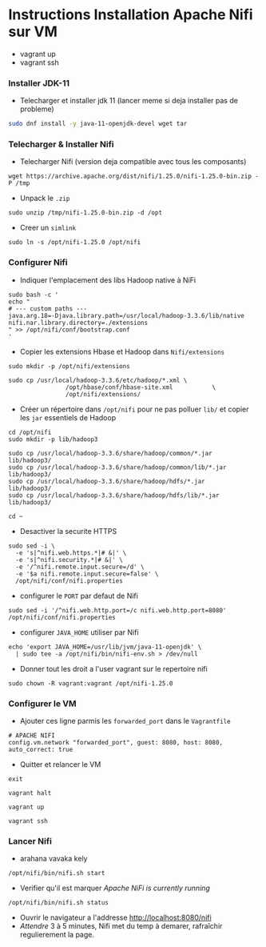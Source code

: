 # Instructions Installation Apache Nifi sur VM 

- vagrant up
- vagrant ssh

### Installer JDK-11
- Telecharger et installer jdk 11 (lancer meme si deja installer pas de probleme)
```sh
sudo dnf install -y java-11-openjdk-devel wget tar
```


### Telecharger & Installer Nifi
- Telecharger Nifi (version deja compatible avec tous les composants)
```
wget https://archive.apache.org/dist/nifi/1.25.0/nifi-1.25.0-bin.zip -P /tmp
```

- Unpack le `.zip`
```
sudo unzip /tmp/nifi-1.25.0-bin.zip -d /opt
```

- Creer un `simlink`
```
sudo ln -s /opt/nifi-1.25.0 /opt/nifi
```

### Configurer Nifi
- Indiquer l'emplacement des libs Hadoop native à NiFi
```
sudo bash -c '
echo "
# --- custom paths ---
java.arg.18=-Djava.library.path=/usr/local/hadoop-3.3.6/lib/native
nifi.nar.library.directory=./extensions
" >> /opt/nifi/conf/bootstrap.conf
'
```

- Copier les extensions Hbase et Hadoop dans `Nifi/extensions`
```
sudo mkdir -p /opt/nifi/extensions

sudo cp /usr/local/hadoop-3.3.6/etc/hadoop/*.xml \
                /opt/hbase/conf/hbase-site.xml           \
                /opt/nifi/extensions/
```

- Créer un répertoire dans `/opt/nifi` pour ne pas polluer `lib/` et copier les `jar` essentiels de Hadoop
```
cd /opt/nifi
sudo mkdir -p lib/hadoop3

sudo cp /usr/local/hadoop-3.3.6/share/hadoop/common/*.jar    lib/hadoop3/
sudo cp /usr/local/hadoop-3.3.6/share/hadoop/common/lib/*.jar lib/hadoop3/
sudo cp /usr/local/hadoop-3.3.6/share/hadoop/hdfs/*.jar      lib/hadoop3/
sudo cp /usr/local/hadoop-3.3.6/share/hadoop/hdfs/lib/*.jar  lib/hadoop3/

cd ~
```

- Desactiver la securite HTTPS
```
sudo sed -i \
  -e 's|^nifi.web.https.*|# &|' \
  -e 's|^nifi.security.*|# &|' \
  -e '/^nifi.remote.input.secure=/d' \
  -e '$a nifi.remote.input.secure=false' \
  /opt/nifi/conf/nifi.properties
```

- configurer le `PORT` par defaut de Nifi
```
sudo sed -i '/^nifi.web.http.port=/c nifi.web.http.port=8080' /opt/nifi/conf/nifi.properties
```

- configurer `JAVA_HOME` utiliser par Nifi
```
echo 'export JAVA_HOME=/usr/lib/jvm/java-11-openjdk' \
  | sudo tee -a /opt/nifi/bin/nifi-env.sh > /dev/null
```

- Donner tout les droit a l'user vagrant sur le repertoire nifi
```
sudo chown -R vagrant:vagrant /opt/nifi-1.25.0
```

### Configurer le VM
- Ajouter ces ligne parmis les `forwarded_port` dans le `Vagrantfile`
```
# APACHE NIFI
config.vm.network "forwarded_port", guest: 8080, host: 8080, auto_correct: true
```

- Quitter et relancer le VM
```
exit

vagrant halt

vagrant up

vagrant ssh
```

### Lancer Nifi
- arahana vavaka kely
```
/opt/nifi/bin/nifi.sh start
```

- Verifier qu'il est marquer *Apache NiFi is currently running*
```
/opt/nifi/bin/nifi.sh status
```

- Ouvrir le navigateur a l'addresse [http://localhost:8080/nifi](http://localhost:8080/nifi)
- *Attendre* 3 à 5 minutes, Nifi met du temp à demarer, rafraîchir regulierement la page.
